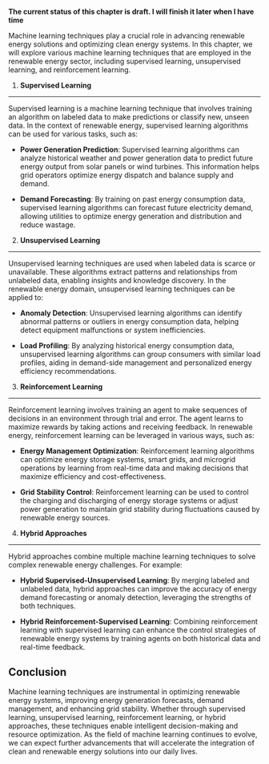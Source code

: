 **The current status of this chapter is draft. I will finish it later when I have time**

Machine learning techniques play a crucial role in advancing renewable energy solutions and optimizing clean energy systems. In this chapter, we will explore various machine learning techniques that are employed in the renewable energy sector, including supervised learning, unsupervised learning, and reinforcement learning.

1. **Supervised Learning**
--------------------------

Supervised learning is a machine learning technique that involves training an algorithm on labeled data to make predictions or classify new, unseen data. In the context of renewable energy, supervised learning algorithms can be used for various tasks, such as:

* **Power Generation Prediction**: Supervised learning algorithms can analyze historical weather and power generation data to predict future energy output from solar panels or wind turbines. This information helps grid operators optimize energy dispatch and balance supply and demand.

* **Demand Forecasting**: By training on past energy consumption data, supervised learning algorithms can forecast future electricity demand, allowing utilities to optimize energy generation and distribution and reduce wastage.

2. **Unsupervised Learning**
----------------------------

Unsupervised learning techniques are used when labeled data is scarce or unavailable. These algorithms extract patterns and relationships from unlabeled data, enabling insights and knowledge discovery. In the renewable energy domain, unsupervised learning techniques can be applied to:

* **Anomaly Detection**: Unsupervised learning algorithms can identify abnormal patterns or outliers in energy consumption data, helping detect equipment malfunctions or system inefficiencies.

* **Load Profiling**: By analyzing historical energy consumption data, unsupervised learning algorithms can group consumers with similar load profiles, aiding in demand-side management and personalized energy efficiency recommendations.

3. **Reinforcement Learning**
-----------------------------

Reinforcement learning involves training an agent to make sequences of decisions in an environment through trial and error. The agent learns to maximize rewards by taking actions and receiving feedback. In renewable energy, reinforcement learning can be leveraged in various ways, such as:

* **Energy Management Optimization**: Reinforcement learning algorithms can optimize energy storage systems, smart grids, and microgrid operations by learning from real-time data and making decisions that maximize efficiency and cost-effectiveness.

* **Grid Stability Control**: Reinforcement learning can be used to control the charging and discharging of energy storage systems or adjust power generation to maintain grid stability during fluctuations caused by renewable energy sources.

4. **Hybrid Approaches**
------------------------

Hybrid approaches combine multiple machine learning techniques to solve complex renewable energy challenges. For example:

* **Hybrid Supervised-Unsupervised Learning**: By merging labeled and unlabeled data, hybrid approaches can improve the accuracy of energy demand forecasting or anomaly detection, leveraging the strengths of both techniques.

* **Hybrid Reinforcement-Supervised Learning**: Combining reinforcement learning with supervised learning can enhance the control strategies of renewable energy systems by training agents on both historical data and real-time feedback.

Conclusion
----------

Machine learning techniques are instrumental in optimizing renewable energy systems, improving energy generation forecasts, demand management, and enhancing grid stability. Whether through supervised learning, unsupervised learning, reinforcement learning, or hybrid approaches, these techniques enable intelligent decision-making and resource optimization. As the field of machine learning continues to evolve, we can expect further advancements that will accelerate the integration of clean and renewable energy solutions into our daily lives.
